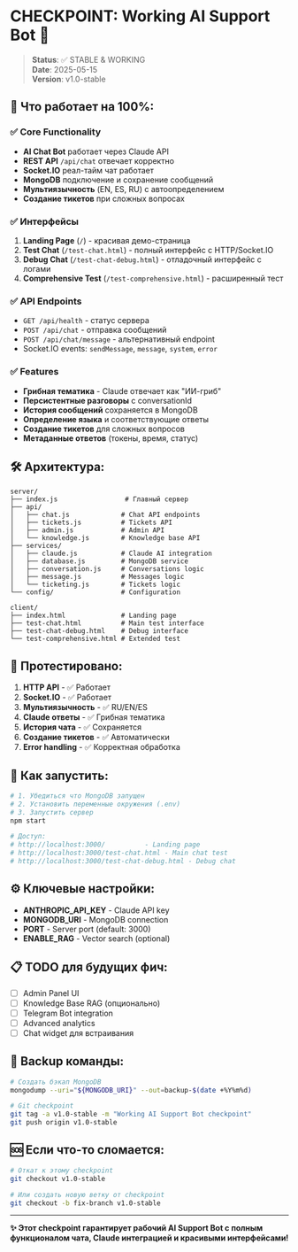 # CHECKPOINT: Working AI Support Bot 🍄

> **Status**: ✅ STABLE & WORKING  
> **Date**: 2025-05-15  
> **Version**: v1.0-stable  

## 🎯 Что работает на 100%:

### ✅ Core Functionality
- **AI Chat Bot** работает через Claude API
- **REST API** `/api/chat` отвечает корректно
- **Socket.IO** реал-тайм чат работает
- **MongoDB** подключение и сохранение сообщений
- **Мультиязычность** (EN, ES, RU) с автоопределением
- **Создание тикетов** при сложных вопросах

### ✅ Интерфейсы
1. **Landing Page** (`/`) - красивая демо-страница
2. **Test Chat** (`/test-chat.html`) - полный интерфейс с HTTP/Socket.IO
3. **Debug Chat** (`/test-chat-debug.html`) - отладочный интерфейс с логами
4. **Comprehensive Test** (`/test-comprehensive.html`) - расширенный тест

### ✅ API Endpoints
- `GET /api/health` - статус сервера
- `POST /api/chat` - отправка сообщений
- `POST /api/chat/message` - альтернативный endpoint
- Socket.IO events: `sendMessage`, `message`, `system`, `error`

### ✅ Features
- **Грибная тематика** - Claude отвечает как "ИИ-гриб"
- **Персистентные разговоры** с conversationId
- **История сообщений** сохраняется в MongoDB
- **Определение языка** и соответствующие ответы
- **Создание тикетов** для сложных вопросов
- **Метаданные ответов** (токены, время, статус)

## 🛠 Архитектура:

```
server/
├── index.js                 # Главный сервер
├── api/
│   ├── chat.js             # Chat API endpoints
│   ├── tickets.js          # Tickets API
│   ├── admin.js            # Admin API
│   └── knowledge.js        # Knowledge base API
├── services/
│   ├── claude.js           # Claude AI integration
│   ├── database.js         # MongoDB service
│   ├── conversation.js     # Conversations logic
│   ├── message.js          # Messages logic
│   └── ticketing.js        # Tickets logic
└── config/                 # Configuration

client/
├── index.html              # Landing page
├── test-chat.html          # Main test interface
├── test-chat-debug.html    # Debug interface
└── test-comprehensive.html # Extended test
```

## 🧪 Протестировано:

1. **HTTP API** - ✅ Работает
2. **Socket.IO** - ✅ Работает  
3. **Мультиязычность** - ✅ RU/EN/ES
4. **Claude ответы** - ✅ Грибная тематика
5. **История чата** - ✅ Сохраняется
6. **Создание тикетов** - ✅ Автоматически
7. **Error handling** - ✅ Корректная обработка

## 🚀 Как запустить:

```bash
# 1. Убедиться что MongoDB запущен
# 2. Установить переменные окружения (.env)
# 3. Запустить сервер
npm start

# Доступ:
# http://localhost:3000/          - Landing page
# http://localhost:3000/test-chat.html - Main chat test
# http://localhost:3000/test-chat-debug.html - Debug chat
```

## ⚙️ Ключевые настройки:

- **ANTHROPIC_API_KEY** - Claude API key
- **MONGODB_URI** - MongoDB connection
- **PORT** - Server port (default: 3000)
- **ENABLE_RAG** - Vector search (optional)

## 📋 TODO для будущих фич:

- [ ] Admin Panel UI
- [ ] Knowledge Base RAG (опционально)
- [ ] Telegram Bot integration
- [ ] Advanced analytics
- [ ] Chat widget для встраивания

## 💾 Backup команды:

```bash
# Создать бэкап MongoDB
mongodump --uri="${MONGODB_URI}" --out=backup-$(date +%Y%m%d)

# Git checkpoint
git tag -a v1.0-stable -m "Working AI Support Bot checkpoint"
git push origin v1.0-stable
```

## 🆘 Если что-то сломается:

```bash
# Откат к этому checkpoint
git checkout v1.0-stable

# Или создать новую ветку от checkpoint
git checkout -b fix-branch v1.0-stable
```

---

**✨ Этот checkpoint гарантирует рабочий AI Support Bot с полным функционалом чата, Claude интеграцией и красивыми интерфейсами!**